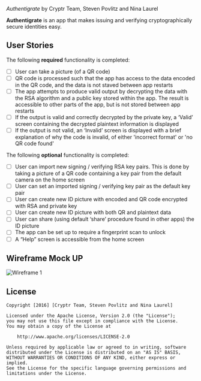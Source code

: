 *Authentigrate* by Cryptr Team, Steven Povlitz and Nina Laurel

**Authentigrate** is an app that makes issuing and verifying cryptographically secure identities easy.

## User Stories

The following **required** functionality is completed:

- [ ] User can take a picture (of a QR code)
- [ ] QR code is processed such that the app has access to the data encoded in the QR code, and the data is not staved between app restarts
- [ ] The app attempts to produce valid output by decrypting the data with the RSA algorithm and a public key stored within the app. The result is accessible to other parts of the app, but is not stored between app restarts
- [ ] If the output is valid and correctly decrypted by the private key, a ‘Valid’ screen containing the decrypted plaintext information is displayed
- [ ] If the output is not valid, an ‘Invalid’ screen is displayed with a brief explanation of why the code is invalid, of either 'incorrect format' or 'no QR code found'

The following **optional** functionality is completed:
- [ ] User can import new signing / verifying RSA key pairs. This is done by taking a picture of a QR code containing a key pair from the default camera on the home screen
- [ ] User can set an imported signing / verifying key pair as the default key pair
- [ ] User can create new ID picture with encoded and QR code encrypted with RSA and private key
- [ ] User can create new ID picture with both QR and plaintext data
- [ ] User can share (using default ‘share’ procedure found in other apps) the ID picture
- [ ] The app can be set up to require a fingerprint scan to unlock
- [ ] A “Help” screen is accessible from the home screen

## Wireframe Mock UP

<img src='http://i.imgur.com/cAIeIyE.jpg' title='Wireframe 1' width='' alt='Wireframe 1' />

## License

    Copyright [2016] [Cryptr Team, Steven Povlitz and Nina Laurel]

    Licensed under the Apache License, Version 2.0 (the "License");
    you may not use this file except in compliance with the License.
    You may obtain a copy of the License at

        http://www.apache.org/licenses/LICENSE-2.0

    Unless required by applicable law or agreed to in writing, software
    distributed under the License is distributed on an "AS IS" BASIS,
    WITHOUT WARRANTIES OR CONDITIONS OF ANY KIND, either express or implied.
    See the License for the specific language governing permissions and
    limitations under the License.
